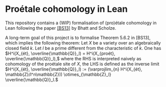 # Proétale cohomology in Lean

This repository contains a (WIP) formalisation of (pro)étale cohomology in Lean following
the paper [[BS13]](https://arxiv.org/abs/1309.1198) by Bhatt and Scholze.

A long-term goal of this project is to formalise Theorem 5.6.2 in [BS13], which implies the following theorem:
Let $X$ be a variety over an algebraically closed field $k$. Let $l$ be a prime different from the characteristic of $k$. One has
$H^i(X_{ét}, \overline{\mathbb{Q}}_l) = H^i(X_{proét}, \overline{\mathbb{Q}}_l),$
where the RHS is interpreted naively as cohomology of the proétale site of $X$, the LHS is defined as the inverse limit
$H^i(X_{ét}, \overline{\mathbb{Q}}_l) := (\varprojlim_{n} H^i(X_{ét}, \mathbb{Z}/l^n\mathbb{Z})) \otimes_{\mathbb{Z}_l} \overline{\mathbb{Q}}_l.$
